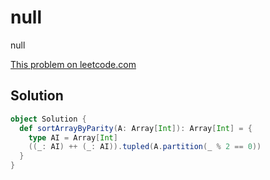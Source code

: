 # null

null

[This problem on leetcode.com](https://leetcode.com/problems/sort-array-by-parity)

## Solution

```scala
object Solution {
  def sortArrayByParity(A: Array[Int]): Array[Int] = {
    type AI = Array[Int]
    ((_: AI) ++ (_: AI)).tupled(A.partition(_ % 2 == 0))
  }
}
```
